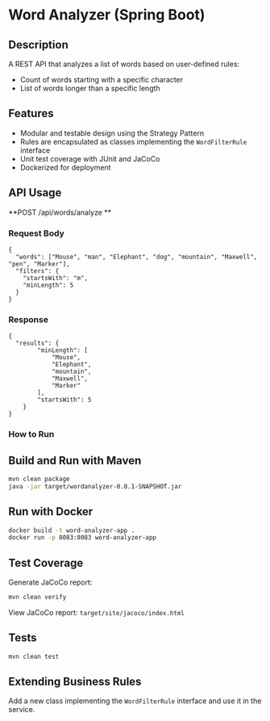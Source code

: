 # Word Analyzer (Spring Boot)

## Description

A REST API that analyzes a list of words based on user-defined rules:
- Count of words starting with a specific character
- List of words longer than a specific length

## Features
- Modular and testable design using the Strategy Pattern
- Rules are encapsulated as classes implementing the `WordFilterRule` interface
- Unit test coverage with JUnit and JaCoCo
- Dockerized for deployment

## API Usage

**POST /api/words/analyze **

### Request Body
```
{
  "words": ["Mouse", "man", "Elephant", "dog", "mountain", "Maxwell", "pen", "Marker"],
  "filters": {
	"startsWith": "m",
    "minLength": 5
  }
}
```

### Response
```
{
  "results": {
        "minLength": [
            "Mouse",
            "Elephant",
            "mountain",
            "Maxwell",
            "Marker"
        ],
        "startsWith": 5
    }
}
```
### How to Run

## Build and Run with Maven

```bash
mvn clean package
java -jar target/wordanalyzer-0.0.1-SNAPSHOT.jar
```

## Run with Docker

```bash
docker build -t word-analyzer-app .
docker run -p 8083:8083 word-analyzer-app
```

## Test Coverage

Generate JaCoCo report:

```bash
mvn clean verify
```
View JaCoCo report: `target/site/jacoco/index.html`

## Tests
```bash
mvn clean test
```

## Extending Business Rules
Add a new class implementing the `WordFilterRule` interface and use it in the service.
